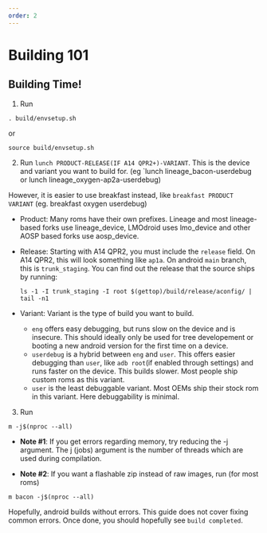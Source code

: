 ```yaml
---
order: 2
---
```


# Building 101
## Building Time!

1. Run
```
. build/envsetup.sh
```
or
```
source build/envsetup.sh
```

2. Run `lunch PRODUCT-RELEASE(IF A14 QPR2+)-VARIANT`. This is the device and variant you want to build for. 
(eg `lunch lineage_bacon-userdebug or lunch lineage_oxygen-ap2a-userdebug)

However, it is easier to use breakfast instead, like `breakfast PRODUCT VARIANT` 
(eg. breakfast oxygen userdebug)

- Product: Many roms have their own prefixes. Lineage and most lineage-based forks use lineage_device, LMOdroid uses lmo_device and other AOSP based forks use aosp_device.

- Release: Starting with A14 QPR2, you must include the `release` field. On A14 QPR2, this will look something like `ap1a`. On android `main` branch, this is `trunk_staging`.
   You can find out the release that the source ships by running:
   ```
   ls -1 -I trunk_staging -I root $(gettop)/build/release/aconfig/ | tail -n1
   ```

- Variant: Variant is the type of build you want to build.
    - `eng` offers easy debugging, but runs slow on the device and is insecure. This should ideally only be used for tree developement or booting a new android version for the first time on a device.
    - `userdebug` is a hybrid between `eng` and `user`. This offers easier debugging than `user`, like `adb root`(if enabled through settings) and runs faster on the device. This builds slower. Most people ship custom roms as this variant.
    - `user` is the least debuggable variant. Most OEMs ship their stock rom in this variant. Here debuggability is minimal.

3. Run
```
m -j$(nproc --all)
```
- **Note #1**: If you get errors regarding memory, try reducing the -j argument. The j (jobs) argument is the number of threads which are used during compilation.

- **Note #2**: If you want a flashable zip instead of raw images, run (for most roms)
```
m bacon -j$(nproc --all)
```

Hopefully, android builds without errors. This guide does not cover fixing common errors. Once done, you should hopefully see `build completed`.
